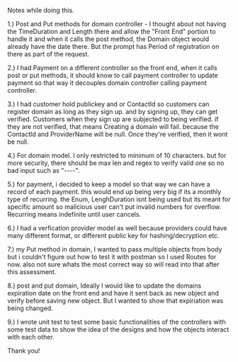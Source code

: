 Notes while doing this.


1.) Post and Put methods for domain controller - 
I thought about not having the TimeDuration and Length there and allow the "Front End" portion to handle it and when it calls the post method,
the Domain object would already have the date there. But the prompt has Period of registration on there as part of the request.

2.) I had Payment on a different controller so the front end, when it calls post or put methods, it should know to call payment controller to update payment
so that way it decouples domain controller calling payment controller.

3.) I had customer hold publickey and or ContactId so customers can register domain as long as they sign up. and by signing up, they can get verified.
Customers when they sign up are subjected to being verified. if they are not verified, that means Creating a domain will fail.
because the ContactId and ProviderName will be null. Once they're verified, then it wont be null.


4.) For domain model. I only restricted to minimum of 10 characters. but for more security, there should be max len and regex to verify valid one so no bad
input such as "----". 

5.) for payment, i decided to keep a model so that way we can have a record of each payment. this would end up being very big if its a monthly type of recurring.
the Enum, LenghDuration isnt being used but its meant for specific amount so malicious user can't put invalid numbers for overflow.
Recurring means indefinite until user cancels.

6.) I had a verfication provider model as well because providers could have many different format, or different public key for hashing/decryption etc.

7.) my Put method in domain, I wanted to pass multiple objects from body but i couldn't figure out how to test it with postman so I used Routes for now.
also not sure whats the most correct way so will read into that after this assessment.

8.) post and put domain, Ideally I would like to update the domains expiration date on the front end and have it sent back as new object and 
verify before saving new object. But I wanted to show that expiriation was being changed.

9.) I wrote unit test to test some basic functionalities of the controllers with some test data to show the idea of the designs and how the objects
interact with each other.

Thank you!